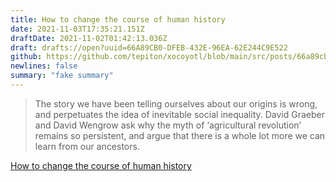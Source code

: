 ```yaml
---
title: How to change the course of human history
date: 2021-11-03T17:35:21.151Z
draftDate: 2021-11-02T01:42:13.036Z
draft: drafts://open?uuid=66A89CB0-DFEB-432E-96EA-62E244C9E522
github: https://github.com/tepiton/xocoyotl/blob/main/src/posts/66a89cb0-dfeb-432e-96ea-62e244c9e522.md
newlines: false
summary: "fake summary"
---
```

<!-- excerpt -->
> The story we have been telling ourselves about our origins is wrong, and perpetuates the idea of inevitable social inequality. David Graeber and David Wengrow ask why the myth of ‘agricultural revolution’ remains so persistent, and argue that there is a whole lot more we can learn from our ancestors.

[How to change the course of human history](https://www.eurozine.com/change-course-human-history/)

<!-- excerpt -->
